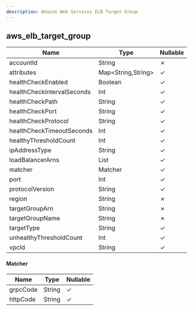 ```yaml
---
description: Amazon Web Services ELB Target Group
---
```

aws_elb_target_group
--------------------

| **Name**                   | **Type**           | **Nullable** |
| -------------------------- | ------------------ | ------------ |
| accountId                  | String             | &cross;      |
| attributes                 | Map<String,String> | &check;      |
| healthCheckEnabled         | Boolean            | &check;      |
| healthCheckIntervalSeconds | Int                | &check;      |
| healthCheckPath            | String             | &check;      |
| healthCheckPort            | String             | &check;      |
| healthCheckProtocol        | String             | &check;      |
| healthCheckTimeoutSeconds  | Int                | &check;      |
| healthyThresholdCount      | Int                | &check;      |
| ipAddressType              | String             | &check;      |
| loadBalancerArns           | List<String>       | &check;      |
| matcher                    | Matcher            | &check;      |
| port                       | Int                | &check;      |
| protocolVersion            | String             | &check;      |
| region                     | String             | &cross;      |
| targetGroupArn             | String             | &cross;      |
| targetGroupName            | String             | &cross;      |
| targetType                 | String             | &check;      |
| unhealthyThresholdCount    | Int                | &check;      |
| vpcId                      | String             | &check;      |

#### Matcher
| **Name** | **Type** | **Nullable** |
| -------- | -------- | ------------ |
| grpcCode | String   | &check;      |
| httpCode | String   | &check;      |
